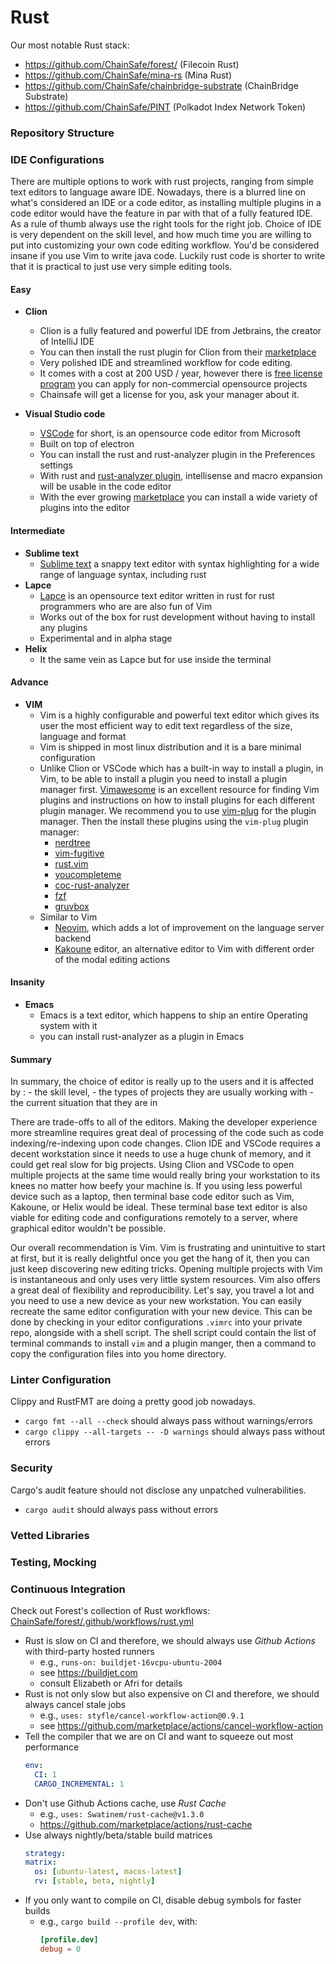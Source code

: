 # Rust
Our most notable Rust stack:
* https://github.com/ChainSafe/forest/ (Filecoin Rust)
* https://github.com/ChainSafe/mina-rs (Mina Rust)
* https://github.com/ChainSafe/chainbridge-substrate (ChainBridge Substrate)
* https://github.com/ChainSafe/PINT (Polkadot Index Network Token)

### Repository Structure

### IDE Configurations

There are multiple options to work with rust projects, ranging from simple text editors to language aware IDE.
Nowadays, there is a blurred line on what's considered an IDE or a code editor, as installing multiple plugins in a code editor would have the feature in par with that of a fully featured IDE.
As a rule of thumb always use the right tools for the right job.
Choice of IDE is very dependent on the skill level, and how much time you are willing to put into customizing your own code editing workflow.
You'd be considered insane if you use Vim to write java code.
Luckily rust code is shorter to write that it is practical to just use very simple editing tools.

#### Easy
- **Clion**
    - Clion is a fully featured and powerful IDE from Jetbrains, the creator of IntelliJ IDE
    - You can then install the rust plugin for Clion from their [marketplace](https://plugins.jetbrains.com/plugin/8182-rust)
    - Very polished IDE and streamlined workflow for code editing.
    - It comes with a cost at 200 USD / year, however there is [free license program](https://www.jetbrains.com/community/opensource/#support) you can apply for non-commercial opensource projects
    - Chainsafe will get a license for you, ask your manager about it.

- **Visual Studio code**
    - [VSCode](https://github.com/microsoft/vscode) for short, is an opensource code editor from Microsoft
    - Built on top of electron
    - You can install the rust and rust-analyzer plugin in the Preferences settings
    - With rust and [rust-analyzer plugin](https://marketplace.visualstudio.com/items?itemName=matklad.rust-analyzer), intellisense and macro expansion will be usable in the code editor
    - With the ever growing [marketplace](https://marketplace.visualstudio.com/vscode) you can install a wide variety of plugins into the editor

#### Intermediate
- **Sublime text**
    - [Sublime text](https://www.sublimetext.com/) a snappy text editor with syntax highlighting for a wide range of language syntax, including rust
- **Lapce**
    - [Lapce](https://github.com/lapce/lapce) is an opensource text editor written in rust for rust programmers who are are also fun of Vim
    - Works out of the box for rust development without having to install any plugins
    - Experimental and in alpha stage
- **Helix**
    - It the same vein as Lapce but for use inside the terminal


#### Advance
- **VIM**
    - Vim is a highly configurable and powerful text editor which gives its user the most efficient way to edit text regardless of the size, language and format
    - Vim is shipped in most linux distribution and it is a bare minimal configuration
    - Unlike Clion or VSCode which has a built-in way to install a plugin, in Vim, to be able to install a plugin you need to install a plugin manager first.
      [Vimawesome](https://vimawesome.com/) is an excellent resource for finding Vim plugins and instructions on how to install plugins for each different plugin manager.
      We recommend you to use [vim-plug](https://github.com/junegunn/vim-plug) for the plugin manager.
      Then the install these plugins using the `vim-plug` plugin manager:
        - [nerdtree](https://vimawesome.com/plugin/nerdtree-red)
        - [vim-fugitive](https://vimawesome.com/plugin/fugitive-vim)
        - [rust.vim](https://vimawesome.com/plugin/rust-vim-superman)
        - [youcompleteme](https://vimawesome.com/plugin/youcompleteme)
        - [coc-rust-analyzer](https://github.com/fannheyward/coc-rust-analyzer)
        - [fzf](https://vimawesome.com/plugin/fzf)
        - [gruvbox](https://vimawesome.com/plugin/gruvbox)
    - Similar to Vim
        - [Neovim](https://neovim.io/), which adds a lot of improvement on the language server backend
        - [Kakoune](https://kakoune.org/) editor, an alternative editor to Vim with different order of the modal editing actions

#### Insanity
- **Emacs**
    - Emacs is a text editor, which happens to ship an entire Operating system with it
    - you can install rust-analyzer as a plugin in Emacs

#### Summary
In summary, the choice of editor is really up to the users and it is affected by :
    - the skill level,
    - the types of projects they are usually working with
    - the current situation that they are in

There are trade-offs to all of the editors. Making the developer experience more streamline requires great deal of processing of the code such as code indexing/re-indexing upon code changes.
Clion IDE and VSCode requires a decent workstation since it needs to use a huge chunk of memory, and it could get real slow for big projects.
Using Clion and VSCode to open multiple projects at the same time would really bring your workstation to its knees no matter how beefy your machine is.
If you using less powerful device such as a laptop, then terminal base code editor such as Vim, Kakoune, or Helix would be ideal.
These terminal base text editor is also viable for editing code and configurations remotely to a server, where graphical editor wouldn't be possible.

Our overall recommendation is Vim.
Vim is frustrating and unintuitive to start at first, but it is really delightful once you get the hang of it, then you can just keep discovering new editing tricks.
Opening multiple projects with Vim is instantaneous and only uses very little system resources.
Vim also offers a great deal of flexibility and reproducibility. Let's say, you travel a lot and you need to use a new device as your new workstation.
You can easily recreate the same editor configuration with your new device.
This can be done by checking in your editor configurations `.vimrc` into your private repo, alongside with a shell script.
The shell script could contain the list of terminal commands to install `vim` and a plugin manger, then a command to copy the configuration files into you home directory.


### Linter Configuration
Clippy and RustFMT are doing a pretty good job nowadays.
* `cargo fmt --all --check` should always pass without warnings/errors
* `cargo clippy --all-targets -- -D warnings` should always pass without errors

### Security
Cargo's audit feature should not disclose any unpatched vulnerabilities.
* `cargo audit` should always pass without errors

### Vetted Libraries

### Testing, Mocking

### Continuous Integration
Check out Forest's collection of Rust workflows: [ChainSafe/forest/.github/workflows/rust.yml](https://github.com/ChainSafe/forest/blob/main/.github/workflows/rust.yml)

* Rust is slow on CI and therefore, we should always use _Github Actions_ with third-party hosted runners
  * e.g., `runs-on: buildjet-16vcpu-ubuntu-2004`
  * see https://buildjet.com
  * consult Elizabeth or Afri for details
* Rust is not only slow but also expensive on CI and therefore, we should always cancel stale jobs
  * e.g., `uses: styfle/cancel-workflow-action@0.9.1`
  * see https://github.com/marketplace/actions/cancel-workflow-action
* Tell the compiler that we are on CI and want to squeeze out most performance
    ```yaml
    env:
      CI: 1
      CARGO_INCREMENTAL: 1
    ```
* Don't use Github Actions cache, use _Rust Cache_
  * e.g., `uses: Swatinem/rust-cache@v1.3.0`
  * https://github.com/marketplace/actions/rust-cache
* Use always nightly/beta/stable build matrices
    ```yaml
    strategy:
    matrix:
      os: [ubuntu-latest, macos-latest]
      rv: [stable, beta, nightly]
    ```
* If you only want to compile on CI, disable debug symbols for faster builds
  * e.g., `cargo build --profile dev`, with:
    ```toml
    [profile.dev]
    debug = 0
    ```
